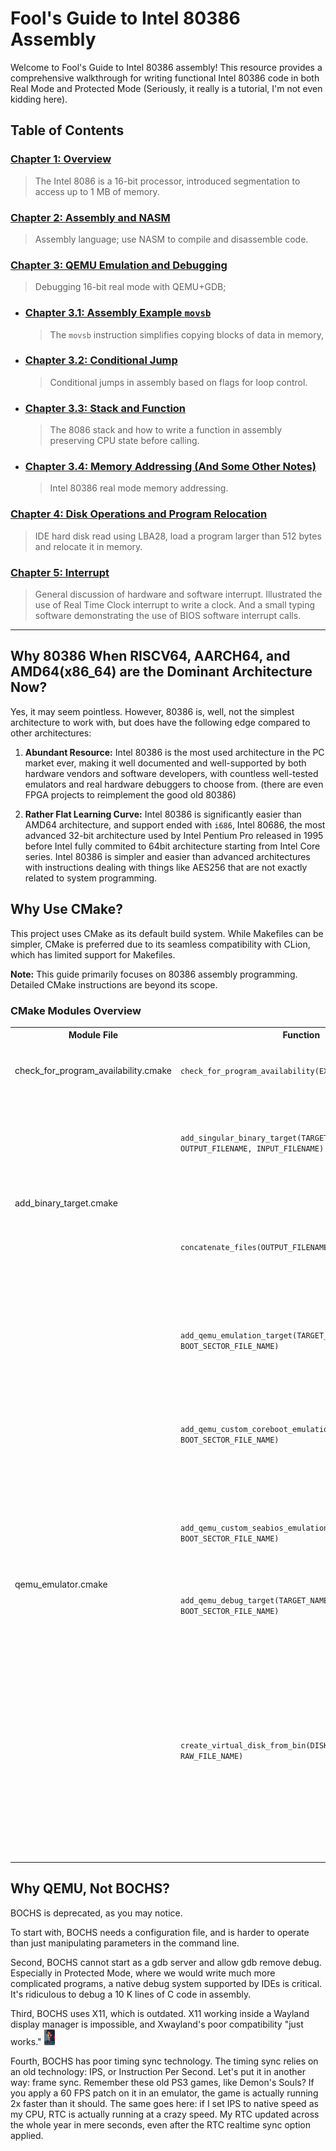 # Fool's Guide to Intel 80386 Assembly

Welcome to Fool's Guide to Intel 80386 assembly!
This resource provides a comprehensive walkthrough for writing functional
Intel 80386 code in both Real Mode and Protected Mode (Seriously, it really is
a tutorial, I'm not even kidding here).

## Table of Contents

### [Chapter 1: Overview](documentation/1_overview.md)
> The Intel 8086 is a 16-bit processor, introduced segmentation to access up to 1 MB of memory.

### [Chapter 2: Assembly and NASM](documentation/2_assembly_and_nasm.md)
> Assembly language; use NASM to compile and disassemble code.

### [Chapter 3: QEMU Emulation and Debugging](documentation/3_qemu.md)
> Debugging 16-bit real mode with QEMU+GDB;
- ### [Chapter 3.1: Assembly Example `movsb`](documentation/3.1_assembly_example_movsb.md)
  > The `movsb` instruction simplifies copying blocks of data in memory,
- ### [Chapter 3.2: Conditional Jump](documentation/3.2_conditional_jump.md)
  > Conditional jumps in assembly based on flags for loop control.
- ### [Chapter 3.3: Stack and Function](documentation/3.3_stack_and_function.md)
  > The 8086 stack and how to write a function in assembly preserving CPU state before calling.
- ### [Chapter 3.4: Memory Addressing (And Some Other Notes)](documentation/3.4_memory_addressing.md)
  > Intel 80386 real mode memory addressing.

### [Chapter 4: Disk Operations and Program Relocation](documentation/4_loading_program.md)
> IDE hard disk read using LBA28, load a program larger than 512 bytes and relocate it in memory.

### [Chapter 5: Interrupt](documentation/5_other_hardware_control.md)
> General discussion of hardware and software interrupt.
> Illustrated the use of Real Time Clock interrupt to write a clock.
> And a small typing software demonstrating the use of BIOS software interrupt calls.

---

## Why 80386 When RISCV64, AARCH64, and AMD64(x86_64) are the Dominant Architecture Now?
Yes, it may seem pointless.
However, 80386 is, well, not the simplest architecture to work with, but does have the
following edge compared to other architectures:
1. **Abundant Resource:** Intel 80386 is the most used architecture in the PC market ever,
                          making it well documented and well-supported by both hardware vendors
                          and software developers, with countless well-tested emulators and
                          real hardware debuggers to choose from.
                          (there are even FPGA projects to reimplement the good old 80386)

2. **Rather Flat Learning Curve:** Intel 80386 is significantly easier than AMD64 architecture,
                                   and support ended with `i686`, Intel 80686, the most advanced
                                   32-bit architecture used by Intel Pentium Pro released in 1995
                                   before Intel fully commited to 64bit architecture starting from
                                   Intel Core series.
                                   Intel 80386 is simpler and easier than advanced architectures
                                   with instructions dealing with things like AES256 that are not
                                   exactly related to system programming.

## Why Use CMake?

This project uses CMake as its default build system.
While Makefiles can be simpler, CMake is preferred due to its
seamless compatibility with CLion, which has limited support for Makefiles.

**Note:** This guide primarily focuses on 80386 assembly programming.
Detailed CMake instructions are beyond its scope.

### CMake Modules Overview

<table>
  <tr>
    <th>Module File</th>
    <th>Function</th>
    <th>Explanation</th>
  </tr>

  <!-- check_for_program_availability.cmake -->
  <tr>
    <td>check_for_program_availability.cmake</td>
    <td><code>check_for_program_availability(EXEC, CMD)</code></td>
    <td>
      Checks for the availability of a program.<br>
      <b>EXEC</b>: Macro to store the program's full path.<br>
      <b>CMD</b>: Basename of the program.
    </td>
  </tr>

  <!-- add_binary_target.cmake -->
  <tr>
    <td rowspan="2">add_binary_target.cmake</td>
    <td><code>add_singular_binary_target(TARGET_NAME, OUTPUT_FILENAME, INPUT_FILENAME)</code></td>
    <td>
      Compiles a single file into a pure binary.<br>
      <b>TARGET_NAME</b>: Name used by the build system.<br>
      <b>OUTPUT_FILENAME</b>: Name of the output binary file.<br>
      <b>INPUT_FILENAME</b>: Source file for the binary.
    </td>
  </tr>
  <tr>
    <td><code>concatenate_files(OUTPUT_FILENAME, FILE1, [FILE2...])</code></td>
    <td>
      Concatenate files into one, with 512 block alignment configuration for disk I/O support.<br>
      The target name used by the build system is automatically generated,
      named as <code>concatenate_file_${OUTPUT_FILENAME]</code>.<br>
      <b>OUTPUT_FILENAME</b>: Name of the output file.<br>
      <b>FILE1, [FILE2...]</b>: Name of the input file that wished to be concatenated.<br>
    </td>
  </tr>

  <!-- qemu_emulator.cmake -->
  <tr>
    <td rowspan="5">qemu_emulator.cmake</td>
    <td><code>add_qemu_emulation_target(TARGET_NAME, BOOT_SECTOR_FILE_NAME)</code></td>
    <td>
      Links a boot sector to QEMU for emulation.<br>
      <b>TARGET_NAME</b>: Name used by the build system.<br>
      <b>BOOT_SECTOR_FILE_NAME</b>: Name of the boot sector file.
    </td>
  </tr>

  <tr>
    <td><code>add_qemu_custom_coreboot_emulation_target(TARGET_NAME, BOOT_SECTOR_FILE_NAME)</code></td>
    <td>
      Links a boot sector to QEMU for emulation using Coreboot BIOS.<br>
      <b>TARGET_NAME</b>: Name used by the build system.<br>
      <b>BOOT_SECTOR_FILE_NAME</b>: Name of the boot sector file.
      <b>Note: It's recommended to use files generated by <code>create_virtual_disk_from_bin</code>,
         otherwise, BIOS won't be able to identify the boot sector unless the raw binary file is larger than 1 MiB.</b>
    </td>
  </tr>

  <tr>
    <td><code>add_qemu_custom_seabios_emulation_target(TARGET_NAME, BOOT_SECTOR_FILE_NAME)</code></td>
    <td>
      Links a boot sector to QEMU for emulation using SeaBIOS (QEMU default).<br>
      <b>TARGET_NAME</b>: Name used by the build system.<br>
      <b>BOOT_SECTOR_FILE_NAME</b>: Name of the boot sector file.
    </td>
  </tr>
  
  <tr>
    <td><code>add_qemu_debug_target(TARGET_NAME, BOOT_SECTOR_FILE_NAME)</code></td>
    <td>
      Links a boot sector to QEMU for emulation <b><i>with GDB support</i></b>.<br>
      <b>TARGET_NAME</b>: Name used by the build system.<br>
      <b>BOOT_SECTOR_FILE_NAME</b>: Name of the boot sector file.
    </td>
  </tr>

  <tr>
    <td><code>create_virtual_disk_from_bin(DISK_NAME, DISK_FORMAT, RAW_FILE_NAME)</code></td>
    <td>
      Create a virtual disk from a raw binary file generated by NASM.<br>
      <b>DISK_NAME</b>: Disk name.<br>
      <b>DISK_FORMAT</b>: Disk format. Available format as following:<br>
        <ol>
          <li><b>VMwareDiskFormat</b>: VMware Disk Format, *.vmdk.</li>
          <li><b>VirtualBoxDiskFormat</b>: VirtualBox Disk Format, *.vhi</li>
          <li><b>MicrosoftVirtualHardDisk</b>: Microsoft Virtual Hard Disk, *.vhdx (Note: *.vhd files are obsolete and
                deprecated, and is replaced by *.vhdx).</li>
          <li><b>QEMUCopyOnWrite</b></li>: QEMU Copy On Write format (version 2), *.qcow2.
        </ol>
      <b>RAW_FILE_NAME</b>: Raw binary file name.<br>
    </td>
  </tr>

</table>

## Why QEMU, Not BOCHS?

BOCHS is deprecated, as you may notice.

To start with, BOCHS needs a configuration file,
and is harder to operate than just manipulating parameters in the command line.

Second, BOCHS cannot start as a gdb server and allow gdb remove debug.
Especially in Protected Mode,
where we would write much more complicated programs,
a native debug system supported by IDEs is critical.
It's ridiculous to debug a 10 K lines of C code in assembly.

Third, BOCHS uses X11, which is outdated.
X11 working inside a Wayland display manager is impossible,
and Xwayland's poor compatibility "just works."
<img src="documentation/it_just_works.jpg" alt="Description" height="25" />

Fourth, BOCHS has poor timing sync technology.
The timing sync relies on an old technology: IPS, or Instruction Per Second.
Let's put it in another way: frame sync.
Remember these old PS3 games, like Demon's Souls?
If you apply a 60 FPS patch on it in an emulator, the game is actually running 2x faster than it should.
The same goes here: if I set IPS to native speed as my CPU, RTC is actually running at a crazy speed.
My RTC updated across the whole year in mere seconds, even after the RTC realtime sync option applied.
